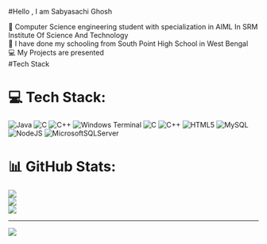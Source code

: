 #Hello , I am Sabyasachi Ghosh 

🧠 Computer Science engineering student with specialization in AIML In SRM Institute Of Science And Technology<br/>
🏫 I have done my schooling from South Point High School in West Bengal<br/>
💻 My Projects are presented<br/>
#Tech Stack

# 💻 Tech Stack:
![Java](https://img.shields.io/badge/java-%23ED8B00.svg?style=for-the-badge&logo=openjdk&logoColor=white) ![C](https://img.shields.io/badge/c-%2300599C.svg?style=for-the-badge&logo=c&logoColor=white) ![C++](https://img.shields.io/badge/c++-%2300599C.svg?style=for-the-badge&logo=c%2B%2B&logoColor=white) ![Windows Terminal](https://img.shields.io/badge/Windows%20Terminal-%234D4D4D.svg?style=for-the-badge&logo=windows-terminal&logoColor=white) ![C](https://img.shields.io/badge/c-%2300599C.svg?style=for-the-badge&logo=c&logoColor=white) ![C++](https://img.shields.io/badge/c++-%2300599C.svg?style=for-the-badge&logo=c%2B%2B&logoColor=white) ![HTML5](https://img.shields.io/badge/html5-%23E34F26.svg?style=for-the-badge&logo=html5&logoColor=white) ![MySQL](https://img.shields.io/badge/mysql-4479A1.svg?style=for-the-badge&logo=mysql&logoColor=white) ![NodeJS](https://img.shields.io/badge/node.js-6DA55F?style=for-the-badge&logo=node.js&logoColor=white) ![MicrosoftSQLServer](https://img.shields.io/badge/Microsoft%20SQL%20Server-CC2927?style=for-the-badge&logo=microsoft%20sql%20server&logoColor=white)
# 📊 GitHub Stats:
![](https://github-readme-stats.vercel.app/api?username=sabyasachi00718&theme=merko&hide_border=false&include_all_commits=false&count_private=false)<br/>
![](https://nirzak-streak-stats.vercel.app/?user=sabyasachi00718&theme=merko&hide_border=false)<br/>
![](https://github-readme-stats.vercel.app/api/top-langs/?username=sabyasachi00718&theme=merko&hide_border=false&include_all_commits=false&count_private=false&layout=compact)

---
[![](https://visitcount.itsvg.in/api?id=sabyasachi00718&icon=0&color=0)](https://visitcount.itsvg.in)

<!-- Proudly created with GPRM ( https://gprm.itsvg.in ) -->
